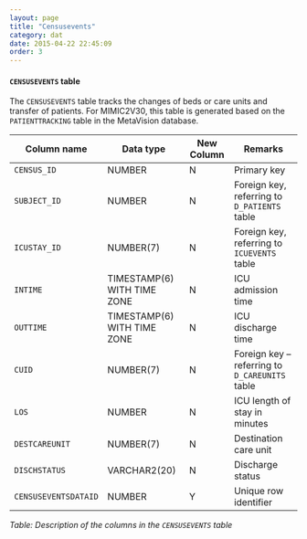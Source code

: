 ```yaml
---
layout: page
title: "Censusevents"
category: dat
date: 2015-04-22 22:45:09
order: 3
---
```


#### ```CENSUSEVENTS``` table

The ```CENSUSEVENTS``` table tracks the changes of beds or care units and
transfer of patients. For MIMIC2V30, this table is generated based on
the ```PATIENTTRACKING``` table in the MetaVision database.

Column name | Data type | New Column | Remarks
--- | --- | --- | ---
```CENSUS_ID``` | NUMBER | N | Primary key
```SUBJECT_ID``` | NUMBER | N | Foreign key, referring to ```D_PATIENTS``` table
```ICUSTAY_ID``` | NUMBER(7) | N | Foreign key, referring to ```ICUEVENTS``` table
```INTIME``` | TIMESTAMP(6) WITH TIME ZONE | N | ICU admission time
```OUTTIME``` | TIMESTAMP(6) WITH TIME ZONE | N | ICU discharge time
```CUID``` | NUMBER(7) | N | Foreign key – referring to ```D_CAREUNITS``` table
```LOS``` | NUMBER | N | ICU length of stay in minutes
```DESTCAREUNIT``` | NUMBER(7) | N | Destination care unit
```DISCHSTATUS``` | VARCHAR2(20) | N | Discharge status
```CENSUSEVENTSDATAID``` | NUMBER | Y | Unique row identifier

*Table: Description of the columns in the ```CENSUSEVENTS``` table*
